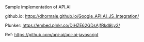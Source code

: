 Sample implementation of API.AI

github.io: https://dhormale.github.io/Google_API.AI_JS_Integration/

Plunker: https://embed.plnkr.co/DiHZE62GDsAjfRkd9Ly2/

Ref: https://github.com/api-ai/api-ai-javascript

